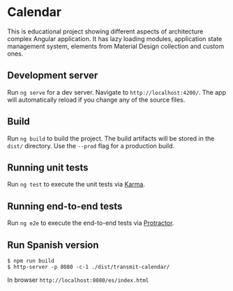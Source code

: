 # Calendar

This is educational project showing different aspects of architecture complex Angular application. It has lazy loading modules, application state management system, elements from Material Design collection and custom ones.

## Development server

Run `ng serve` for a dev server. Navigate to `http://localhost:4200/`. The app will automatically reload if you change any of the source files.

## Build

Run `ng build` to build the project. The build artifacts will be stored in the `dist/` directory. Use the `--prod` flag for a production build.

## Running unit tests

Run `ng test` to execute the unit tests via [Karma](https://karma-runner.github.io).

## Running end-to-end tests

Run `ng e2e` to execute the end-to-end tests via [Protractor](http://www.protractortest.org/).

## Run Spanish version
````
$ npm run build
$ http-server -p 8080 -c-1 ./dist/transmit-calendar/
````

In browser `http://localhost:8080/es/index.html`

